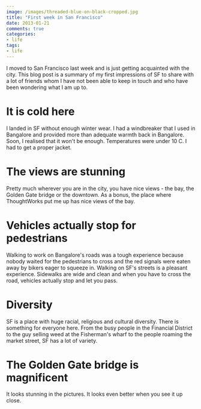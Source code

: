 ```yaml
---
image: /images/threaded-blue-on-black-cropped.jpg
title: "First week in San Francisco"
date: 2013-01-21
comments: true
categories:
- life
tags:
- life
---
```

I moved to San Francisco last week and is just getting acquainted with
the city. This blog
post is a summary of my first impressions of SF to share with a lot of friends whom I have not been able to keep in touch and who have been wondering what I am up to.

# It is cold here

I landed in SF without enough winter wear. I had a windbreaker that I
used in Bangalore and provided more than adequate warmth back in
Bangalore. Soon, I realised that it won't be enough. Temperatures were
under 10 C. I had to get a proper jacket.

# The views are stunning

Pretty much wherever you are in the city, you have nice views - the bay,
the Golden Gate bridge or the downtown. As a bonus, the place where
ThoughtWorks put me up has nice views of the bay.

# Vehicles actually stop for pedestrians

Walking to work on Bangalore's roads was a tough experience because
nobody waited for the pedestrians to cross and the red signals were
eaten away by bikers eager to squeeze in. Walking on SF's streets is a
pleasant experience. Sidewalks are wide and clean and when you have to
cross the road, vehicles actually stop and let you pass.

# Diversity

SF is a place with huge racial, religious and cultural diversity. There
is something for everyone here. From the busy people in the Financial
District to the guy selling weed at the Fisherman's wharf to the people
roaming the market street, SF has a lot of variety.

# The Golden Gate bridge is magnificent

It looks stunning in the pictures. It looks even better when you see it
up close.
